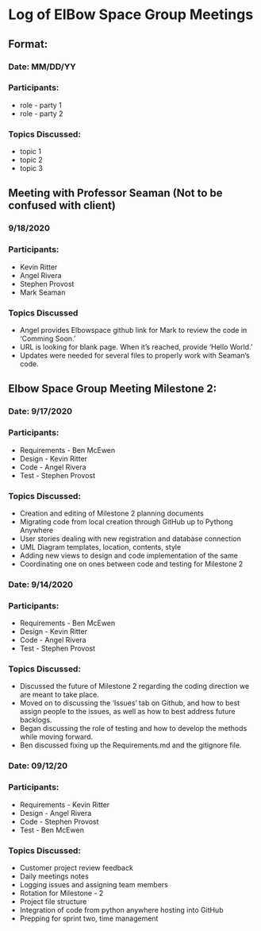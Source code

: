 # Log of ElBow Space Group Meetings

## Format:
### Date: MM/DD/YY
### Participants: 
* role - party 1
* role - party 2
### Topics Discussed:
* topic 1
* topic 2
* topic 3


## Meeting with Professor Seaman (Not to be confused with client)
### 9/18/2020
### Participants: 
* Kevin Ritter 
* Angel Rivera 
* Stephen Provost 
* Mark Seaman
### Topics Discussed
* Angel provides Elbowspace github link for Mark to review the code in ‘Comming Soon.’
* URL is looking for blank page. When it’s reached, provide ‘Hello World.’
* Updates were needed for several files to properly work with Seaman’s code.

## Elbow Space Group Meeting Milestone 2:

### Date: 9/17/2020
### Participants:
* Requirements - Ben McEwen
* Design - Kevin Ritter
* Code - Angel Rivera
* Test - Stephen Provost
### Topics Discussed:
* Creation and editing of Milestone 2 planning documents
* Migrating code from local creation through GitHub up to Pythong Anywhere
* User stories dealing with new registration and database connection
* UML Diagram templates, location, contents, style
* Adding new views to design and code implementation of the same
* Coordinating one on ones between code and testing for Milestone 2

### Date: 9/14/2020
### Participants:
* Requirements - Ben McEwen
* Design - Kevin Ritter
* Code - Angel Rivera
* Test - Stephen Provost
### Topics Discussed:
* Discussed the future of Milestone 2 regarding the coding direction we are meant to take place.
* Moved on to discussing the ‘Issues’ tab on Github, and how to best assign people to the issues, as well as how to best address future backlogs.
* Began discussing the role of testing and how to develop the methods while moving forward.
* Ben discussed fixing up the Requirements.md and the gitignore file.


### Date: 09/12/20
### Participants:
* Requirements - Kevin Ritter
* Design - Angel Rivera
* Code - Stephen Provost
* Test - Ben McEwen
### Topics Discussed:
* Customer project review feedback
* Daily meetings notes
* Logging issues and assigning team members
* Rotation for Milestone - 2
* Project file structure
* Integration of code from python anywhere hosting into GitHub
* Prepping for sprint two, time management
